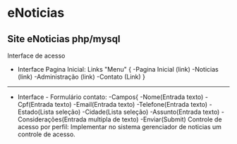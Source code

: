 # eNoticias
Site eNoticias php/mysql
---------------------------------------------
Interface de acesso
- Interface Pagina Inicial:
Links "Menu" {
-Pagina Inicial (link)
-Noticias (link)
-Administração (link)
-Contato (Link) }
---------------------------------------------
- Interface - Formulário contato:
-Campos{
-Nome(Entrada texto)
-Cpf(Entrada texto)
-Email(Entrada texto)
-Telefone(Entrada texto)
-Estado(Lista seleção)
-Cidade(Lista seleção)
-Assunto(Entrada texto)
-Considerações(Entrada multipla de texto)
-Enviar(Submit)
Controle de acesso por perfil:
Implementar no sistema gerenciador de noticias um controle de acesso.
